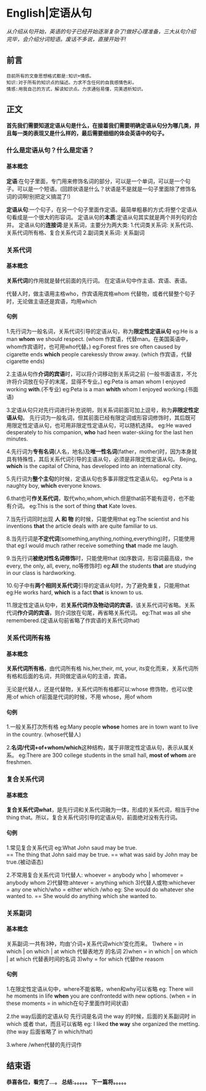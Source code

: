 # English|定语从句
*从介绍从句开始，英语的句子已经开始逐渐复杂了!做好心理准备，三大从句介绍完毕，会介绍分词短语。废话不多说，直接开始干!*

## 前言
    目前所有的文章思想格式都是:知识+情感。
    知识:对于所有的知识点的描述。力求不含任何的自我感情色彩。
    情感:用我自己的方式，解读知识点。力求通俗易懂，完美透析知识。

## 正文
**首先我们需要知道定语从句是什么，在接着我们需要明确定语从句分为哪几类，并且每一类的表现又是什么样的，最后需要细细的体会英语中的句子。**

### 什么是定语从句？什么是定语？
#### 基本概念
**定语**:在句子里面，专门用来修饰名词的部分，可以是一个单词，可以是一个句子。可以是一个短语。(回顾状语是什么？状语是不是就是一句子里面除了修饰名词的词啊!别把定义搞混了!)

**定语从句**:一个句子，在另一个句子里面作定语。最简单粗暴的方式:将整个定语从句看成是一个很大的形容词。
定语从句的**本质**:定语从句其实就是两个并列句的合并。
定语从句的**连接词**:是关系词，主要分为两大类:
    1.代词类关系词: 关系代词、关系代词所有格、复合关系代词
    2.副词类关系词: 关系副词


### 关系代词
#### 基本概念
**关系代词**的作用就是替代前面的先行词。
在定语从句中作主语、宾语、表语。

代替人时，做主语用主格who，作宾语用宾格whom
代替物，或者代替整个句子时，无论做主语还是宾语，均用which


#### 句例
1.先行词为一般名词，关系代词引导的定语从句，称为**限定性定语从句**
eg:He is a man **whom** we should respect.
(whom 作宾语，代替man。在美国英语中，whom作宾语时，也可用who代替。)
eg:Forest fires sre often caused by cigarette ends **which** people carekessly throw away.
(which 作宾语，代替cigarette ends)

2.主语从句作**介词的宾语**时，可以将介词移动到关系词之前
(一般书面语言，不允许将介词放在句子的末尾，显得不专业。)
eg:Peta is aman whom I enjoyed working **with**.(不专业)
eg:Peta is a man **whith** whom I enjoyed working.(书面语)

3.定语从句只对先行词进行补充说明，则关系词前面可加上逗号，称为**非限定性定语从句**。
先行词为一般名词，但其前面已经有限定词或形容词修饰时，其后既可用限定性定语从句，也可用非限定性定语从句，可以随机选择。
eg:He waved desperately to his companion, **who** had heen water-skiing for the last hen minutes.

4.先行词为**专有名词**(人名，地名)及**唯一性名词**(father，mother)时，因为本身就具有特殊性，其后关系代词引导的主语从句，必须是非限定性定语从句。
Bejing, **which** is the capital of China, has developed into an international city.

5.先行词为**整个主句**的时候，定语从句也多事非限定性定语从句。
eg:Peta is a naughty boy, **which** everyone knows.

6.that也可**作关系代词**，取代who,whom,which.但是that前不能有逗号，也不能有介词。
eg:This is the sort of thing **that** Kate loves.

7.当先行词同时出现 **人 和 物** 的时候，只能使用that
eg:The scientist and his inventions **that** the article deals with are quite familiar to us.

8.当先行词是**不定代词**(something,anything,nothing,everything)时，只能使用that
eg:I would much rather receive something **that** made me laugh.

9.当先行词**被绝对性名词修饰**时，只能使用that
(如序数词，形容词最高级，the every, the only, all, every, no等修饰时)
eg:**All** the students **that** are studying in our class is hardworking.

10.句子中有**两个相同关系代词**引导的定语从句时，为了避免重复，只能用that
eg:He works hard, **which** is a fact **that** is known to us.

11.限定性定语从句中，若**关系代词作及物动词的宾语**，该关系代词可省略。关系代词**作介词的宾语**，则介词放在句尾，再省略关系代词。
eg:That was all she remembered.(定语从句前省略了作宾语的关系代词that)


### 关系代词所有格
#### 基本概念
**关系代词所有格**，由代词所有格 his,her,their, mt, your, its变化而来，关系代词所有格和后面的名词，共同做定语从句的主语，宾语。

无论是代替人，还是代替物，关系代词所有格都可以:whose
修饰物，也可以使用:of which
of前面是代词的时候，不用 whose，用of whom


#### 句例
1.一般关系打次所有格
eg:Many people **whose** homes are in town want to live in the country.
(whose代替人)

2.**名词/代词+of+whom/which**这种结构，属于非限定性定语从句，表示从属关系。
eg:There are 300 college students in the small hall, **most of whom** are freshmen.


### 复合关系代词
#### 基本概念
**复合关系代词what**，是先行词和关系代词融为一体，形成的关系代词，相当于the thing that。所以，复合关系代词引导的定语从句，前面绝对没有先行词。

#### 句例
1.常见复合关系代词
eg:What John saud may be true.  
== The thing that John said may be true.
== what was said by John may be true.(被动语态)

2.不常用复合关系代词
1)代替人: whoever = anybody who  |  whomever = anybody whom
2)代替物:ahtever = anything which
3)代替人或物:whichever = any one which/who = either which /who
eg: She would do whatever she wanted to.
== She would do anything which she wanted to.


### 关系副词
#### 基本概念
关系副词:一共有3种，均由‘介词+关系代词which’变化而来。
1)where = in which | on which  | at which      代替表地方 的名词
2)when = in which | on which  | at which    代替表时间的名词
3)why = for which          代替the reasom

#### 句例
1.在限定性定语从句中，where不能省略，when和why可以省略
eg: There will he moments in life **when** you are confrontedd with new options.
(when = in these moments = in which在句子里面作时间状语)

2.the way后面的定语从句
先行词是名词 the way 的时候，后面的关系副词时 in which 或者 that，而且可以省略
eg: I liked **the way** she organized the metting.
(the way 后面省略了 in which/that)


3.where /when代替的先行词作










## 结束语
 **恭喜各位，看完了...。**
**总结:。。。。。**
**下一篇将。。。。。**








